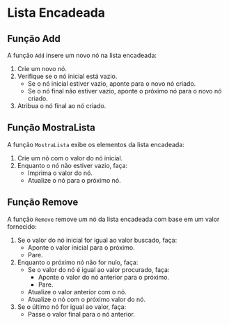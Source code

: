 # Lista Encadeada

## Função Add

A função `Add` insere um novo nó na lista encadeada:

1. Crie um novo nó.
2. Verifique se o nó inicial está vazio.
   - Se o nó inicial estiver vazio, aponte para o novo nó criado.
   - Se o nó final não estiver vazio, aponte o próximo nó para o novo nó criado.
3. Atribua o nó final ao nó criado.

## Função MostraLista

A função `MostraLista` exibe os elementos da lista encadeada:

1. Crie um nó com o valor do nó inicial.
2. Enquanto o nó não estiver vazio, faça:
   - Imprima o valor do nó.
   - Atualize o nó para o próximo nó.

## Função Remove

A função `Remove` remove um nó da lista encadeada com base em um valor fornecido:

1. Se o valor do nó inicial for igual ao valor buscado, faça:
   - Aponte o valor inicial para o próximo.
   - Pare.
2. Enquanto o próximo nó não for nulo, faça:
   - Se o valor do nó é igual ao valor procurado, faça:
     - Aponte o valor do nó anterior para o próximo.
     - Pare.
   - Atualize o valor anterior com o nó.
   - Atualize o nó com o próximo valor do nó.
3. Se o último nó for igual ao valor, faça:
   - Passe o valor final para o nó anterior.
